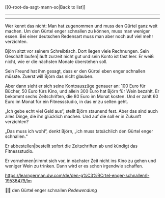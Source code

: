 [[0-root-da-sagt-mann-so|Back to list]]

---
---

Wer kennt das nicht: Man hat zugenommen und muss den Gürtel ganz weit machen. Um den Gürtel enger schnallen zu können, muss man weniger essen. Bei einer deutschen Redensart muss man aber noch auf viel mehr verzichten.
  
Björn sitzt vor seinem Schreibtisch. Dort liegen viele Rechnungen. Sein Geschäft laufen|läuft zurzeit nicht gut und sein Konto ist fast leer. Er weiß nicht, wie er die nächsten Monate überstehen soll. 

Sein Freund hat ihm gesagt, dass er den Gürtel eben enger schnallen müsste. Zuerst will Björn das nicht glauben. 

Aber dann sieht er sich seine Kontoauszüge genauer an: 100 Euro für Bücher, 50 Euro fürs Kino, und allein 300 Euro hat Björn für Wein bezahlt. Er bekommt sechs Zeitschriften, die 80 Euro im Monat kosten. Und er zahlt 60 Euro im Monat für ein Fitnessstudio, in das er zu selten geht. 

„Ich gebe echt viel Geld aus“, stellt Björn staunend fest. Aber das sind auch alles Dinge, die ihn glücklich machen. Und auf die soll er in Zukunft verzichten?

„Das muss ich wohl“, denkt Björn, „ich muss tatsächlich den Gürtel enger schnallen.“ 

Er abbestellen|bestellt sofort die Zeitschriften ab und kündigt das Fitnessstudio. 

Er vornehmen|nimmt sich vor, in nächster Zeit nicht ins Kino zu gehen und weniger Wein zu trinken. Dann wird er es schon irgendwie schaffen.

https://learngerman.dw.com/de/den-g%C3%BCrtel-enger-schnallen/l-19536479/lm

👖🤏 den Gürtel enger schnallen *Redewendung*